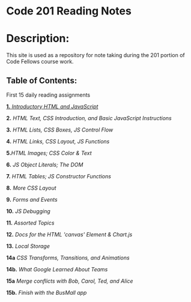# Code 201 Reading Notes



# Description:
This site is used as a repository for note taking during the 201 portion of Code Fellows course work.

## Table of Contents:
First 15 daily reading assignments

[**1.** _Introductory HTML and JavaScript_](/reading_1.md)

**2.** _HTML Text, CSS Introduction, and Basic JavaScript Instructions_ 

**3.** _HTML Lists, CSS Boxes, JS Control Flow_

**4.** _HTML Links, CSS Layout, JS Functions_

**5.**_HTML Images; CSS Color & Text_

**6.** _JS Object Literals; The DOM_

**7.** _HTML Tables; JS Constructor Functions_

**8.** _More CSS Layout_

**9.** _Forms and Events_

**10.** _JS Debugging_

**11.** _Assorted Topics_

**12.** _Docs for the HTML 'canvas' Element & Chart.js_

**13.** _Local Storage_

**14a** _CSS Transforms, Transitions, and Animations_

**14b.** _What Google Learned About Teams_

**15a** _Merge conflicts with Bob, Carol, Ted, and Alice_

**15b.** _Finish with the BusMall app_

